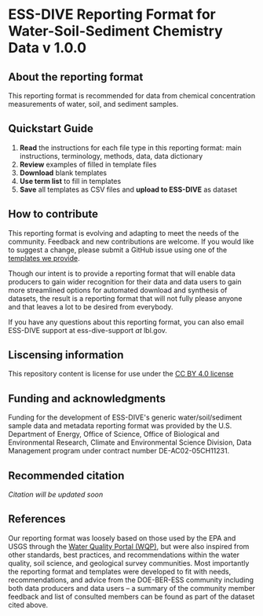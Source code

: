 # ESS-DIVE Reporting Format for Water-Soil-Sediment Chemistry Data v 1.0.0

## About the reporting format
This reporting format is recommended for data from chemical concentration measurements of water, soil, and sediment samples.

## Quickstart Guide
  1. **Read** the instructions for each file type in this reporting format: main instructions, terminology, methods, data, data dictionary
  2. **Review** examples of filled in template files
  3. **Download** blank templates
  4. **Use term list** to fill in templates
  5. **Save** all templates as CSV files and **upload to ESS-DIVE** as dataset
    
    
## How to contribute

This reporting format is evolving and adapting to meet the needs of the community. Feedback and new contributions are welcome. If you would like to suggest a change, please submit a GitHub issue using one of the [templates we provide](https://github.com/ess-dive-community/essdive-water-soil-sed-chem/issues/new/choose).

Though our intent is to provide a reporting format that will enable data producers to gain wider recognition for their data and data users to gain more streamlined options for automated download and synthesis of datasets, the result is a reporting format that will not fully please anyone and that leaves a lot to be desired from everybody. 

If you have any questions about this reporting format, you can also email ESS-DIVE support at ess-dive-support *at* lbl.gov.

## Liscensing information

This repository content is license for use under the [CC BY 4.0 license](https://creativecommons.org/licenses/by/4.0/)

## Funding and acknowledgments

Funding for the development of ESS-DIVE's generic water/soil/sediment sample data and metadata reporting format was provided by the U.S. Department of Energy, Office of Science, Office of Biological and Environmental Research, Climate and Environmental Science Division, Data Management program under contract number DE-AC02-05CH11231.

## Recommended citation
*Citation will be updated soon*

## References

Our reporting format was loosely based on those used by the EPA and USGS through the [Water Quality Portal (WQP)](https://www.waterqualitydata.us/), but were also inspired from other standards, best practices, and recommendations within the water quality, soil science, and geological survey communities. Most importantly the reporting format and templates were developed to fit with needs, recommendations, and advice from the DOE-BER-ESS community including both data producers and data users – a summary of the community member feedback and list of consulted members can be found as part of the dataset cited above.
